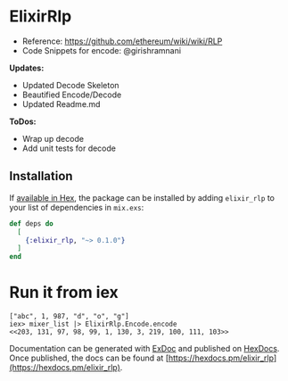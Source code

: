 # ElixirRlp

- Reference: https://github.com/ethereum/wiki/wiki/RLP
- Code Snippets for encode: @girishramnani

**Updates:**
- Updated Decode Skeleton
- Beautified Encode/Decode
- Updated Readme.md

**ToDos:**
- Wrap up decode
- Add unit tests for decode


## Installation

If [available in Hex](https://hex.pm/docs/publish), the package can be installed
by adding `elixir_rlp` to your list of dependencies in `mix.exs`:

```elixir
def deps do
  [
    {:elixir_rlp, "~> 0.1.0"}
  ]
end
```
# Run it from iex
```iex> mixer_list = ["abc", 1, 987, "d", "o", "g" ]
["abc", 1, 987, "d", "o", "g"]
iex> mixer_list |> ElixirRlp.Encode.encode
<<203, 131, 97, 98, 99, 1, 130, 3, 219, 100, 111, 103>>
```

Documentation can be generated with [ExDoc](https://github.com/elixir-lang/ex_doc)
and published on [HexDocs](https://hexdocs.pm). Once published, the docs can
be found at [https://hexdocs.pm/elixir_rlp](https://hexdocs.pm/elixir_rlp).
